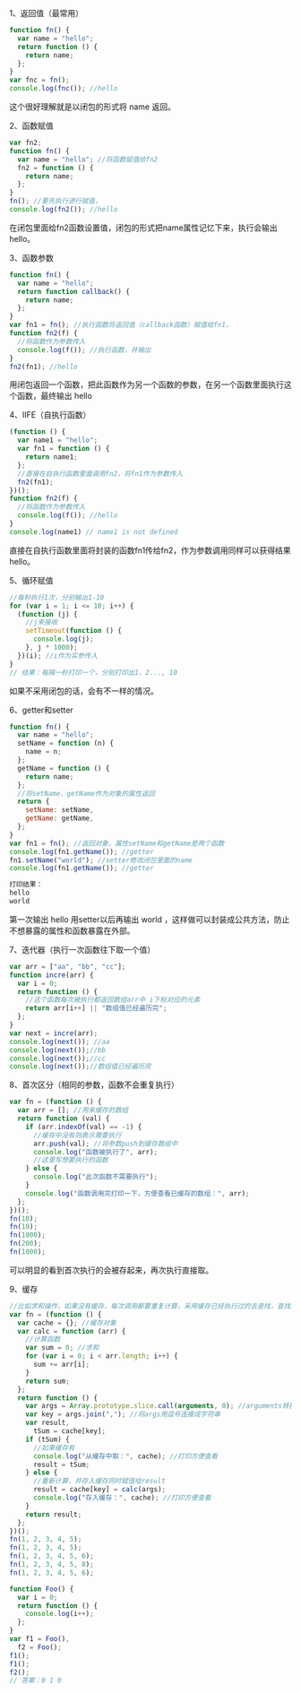1、返回值（最常用）
```javascript
function fn() {
  var name = "hello";
  return function () {
    return name;
  };
}
var fnc = fn();
console.log(fnc()); //hello
```
这个很好理解就是以闭包的形式将 name 返回。

2、函数赋值
```javascript
var fn2;
function fn() {
  var name = "hello"; //将函数赋值给fn2
  fn2 = function () {
    return name;
  };
}
fn(); //要先执行进行赋值，
console.log(fn2()); //hello
```
在闭包里面给fn2函数设置值，闭包的形式把name属性记忆下来，执行会输出 hello。

3、函数参数
```javascript
function fn() {
  var name = "hello";
  return function callback() {
    return name;
  };
}
var fn1 = fn(); //执行函数将返回值（callback函数）赋值给fn1，
function fn2(f) {
  //将函数作为参数传入
  console.log(f()); //执行函数，并输出
}
fn2(fn1); //hello
```
用闭包返回一个函数，把此函数作为另一个函数的参数，在另一个函数里面执行这个函数，最终输出 hello


4、IIFE（自执行函数）
```javascript
(function () {
  var name1 = "hello";
  var fn1 = function () {
    return name1;
  };
  //直接在自执行函数里面调用fn2，将fn1作为参数传入
  fn2(fn1);
})();
function fn2(f) {
  //将函数作为参数传入
  console.log(f()); //hello
}
console.log(name1) // name1 is not defined
```
直接在自执行函数里面将封装的函数fn1传给fn2，作为参数调用同样可以获得结果 hello。

5、循环赋值
```javascript
//每秒执行1次，分别输出1-10
for (var i = 1; i <= 10; i++) {
  (function (j) {
    //j来接收
    setTimeout(function () {
      console.log(j);
    }, j * 1000);
  })(i); //i作为实参传入
}
// 结果：每隔一秒打印一个，分别打印出1，2..., 10
```
如果不采用闭包的话，会有不一样的情况。

6、getter和setter
```javascript
function fn() {
  var name = "hello";
  setName = function (n) {
    name = n;
  };
  getName = function () {
    return name;
  };
  //将setName，getName作为对象的属性返回
  return {
    setName: setName,
    getName: getName,
  };
}
var fn1 = fn(); //返回对象，属性setName和getName是两个函数
console.log(fn1.getName()); //getter
fn1.setName("world"); //setter修改闭包里面的name
console.log(fn1.getName()); //getter

打印结果：
hello
world
```
第一次输出 hello 用setter以后再输出 world ，这样做可以封装成公共方法，防止不想暴露的属性和函数暴露在外部。

7、迭代器（执行一次函数往下取一个值）
```javascript
var arr = ["aa", "bb", "cc"];
function incre(arr) {
  var i = 0;
  return function () {
    //这个函数每次被执行都返回数组arr中 i下标对应的元素
    return arr[i++] || "数组值已经遍历完";
  };
}
var next = incre(arr);
console.log(next()); //aa
console.log(next());//bb
console.log(next());//cc
console.log(next());//数组值已经遍历完
```
8、首次区分（相同的参数，函数不会重复执行）
```javascript
var fn = (function () {
  var arr = []; //用来缓存的数组
  return function (val) {
    if (arr.indexOf(val) == -1) {
      //缓存中没有则表示需要执行
      arr.push(val); //将参数push到缓存数组中
      console.log("函数被执行了", arr);
      //这里写想要执行的函数
    } else {
      console.log("此次函数不需要执行");
    }
    console.log("函数调用完打印一下，方便查看已缓存的数组：", arr);
  };
})();
fn(10);
fn(10);
fn(1000);
fn(200);
fn(1000);
```

可以明显的看到首次执行的会被存起来，再次执行直接取。

9、缓存
```javascript
//比如求和操作，如果没有缓存，每次调用都要重复计算，采用缓存已经执行过的去查找，查找到了就直接返回，不需要重新计算
var fn = (function () {
  var cache = {}; //缓存对象
  var calc = function (arr) {
    //计算函数
    var sum = 0; //求和
    for (var i = 0; i < arr.length; i++) {
      sum += arr[i];
    }
    return sum;
  };
  return function () {
    var args = Array.prototype.slice.call(arguments, 0); //arguments转换成数组
    var key = args.join(","); //将args用逗号连接成字符串
    var result,
      tSum = cache[key];
    if (tSum) {
      //如果缓存有
      console.log("从缓存中取：", cache); //打印方便查看
      result = tSum;
    } else {
      //重新计算，并存入缓存同时赋值给result
      result = cache[key] = calc(args);
      console.log("存入缓存：", cache); //打印方便查看
    }
    return result;
  };
})();
fn(1, 2, 3, 4, 5);
fn(1, 2, 3, 4, 5);
fn(1, 2, 3, 4, 5, 6);
fn(1, 2, 3, 4, 5, 8);
fn(1, 2, 3, 4, 5, 6);
```



```javascript
function Foo() {
  var i = 0;
  return function () {
    console.log(i++);
  };
}
var f1 = Foo(),
  f2 = Foo();
f1();
f1();
f2();
// 答案：0 1 0
```
